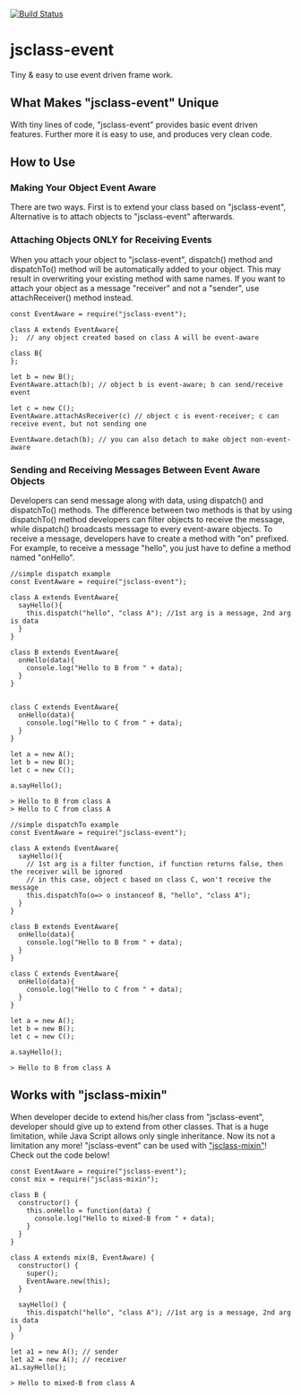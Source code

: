 [![Build Status](https://travis-ci.org/kojiy7214/jsclass-event.svg?branch=master)](https://travis-ci.org/kojiy7214/jsclass-event)

# jsclass-event
Tiny &amp; easy to use event driven frame work.  

## What Makes "jsclass-event" Unique
With tiny lines of code, "jsclass-event" provides basic event driven
features.  Further more it is easy to use, and produces very clean code.

## How to Use
### Making Your Object Event Aware
There are two ways.  First is to extend your class based on "jsclass-event",
Alternative is to attach objects to "jsclass-event" afterwards.
### Attaching Objects ONLY for Receiving Events
When you attach your object to "jsclass-event", dispatch() method and
dispatchTo() method will be automatically added to your object.  This may
result in overwriting your existing method with same names.
If you want to attach your object as a message "receiver" and not a "sender",
use attachReceiver() method instead.

```
const EventAware = require("jsclass-event");

class A extends EventAware{
};  // any object created based on class A will be event-aware

class B{
};

let b = new B();
EventAware.attach(b); // object b is event-aware; b can send/receive event

let c = new C();
EventAware.attachAsReceiver(c) // object c is event-receiver; c can receive event, but not sending one

EventAware.detach(b); // you can also detach to make object non-event-aware
```

### Sending and Receiving Messages Between Event Aware Objects
Developers can send message along with data, using dispatch() and dispatchTo()
methods.  The difference between two methods is that by using dispatchTo() method
developers can filter objects to receive the message, while dispatch() broadcasts
message to every event-aware objects.
To receive a message, developers have to create a method with "on" prefixed.
For example, to receive a message "hello", you just have to define a method named
"onHello".

```
//simple dispatch example
const EventAware = require("jsclass-event");

class A extends EventAware{
  sayHello(){
    this.dispatch("hello", "class A"); //1st arg is a message, 2nd arg is data
  }
}

class B extends EventAware{
  onHello(data){
    console.log("Hello to B from " + data);
  }
}


class C extends EventAware{
  onHello(data){
    console.log("Hello to C from " + data);
  }
}

let a = new A();
let b = new B();
let c = new C();

a.sayHello();

> Hello to B from class A
> Hello to C from class A
```

```
//simple dispatchTo example
const EventAware = require("jsclass-event");

class A extends EventAware{
  sayHello(){
    // 1st arg is a filter function, if function returns false, then the receiver will be ignored
    // in this case, object c based on class C, won't receive the message
    this.dispatchTo(o=> o instanceof B, "hello", "class A");
  }
}

class B extends EventAware{
  onHello(data){
    console.log("Hello to B from " + data);
  }
}

class C extends EventAware{
  onHello(data){
    console.log("Hello to C from " + data);
  }
}

let a = new A();
let b = new B();
let c = new C();

a.sayHello();

> Hello to B from class A
```

## Works with "jsclass-mixin"
When developer decide to extend his/her class from "jsclass-event", developer
should give up to extend from other classes.  That is a huge limitation, while
Java Script allows only single inheritance.
Now its not a limitation any more!  "jsclass-event" can be used with
["jsclass-mixin"](https://www.npmjs.com/package/jsclass-mixin)!  
Check out the code below!

```
const EventAware = require("jsclass-event");
const mix = require("jsclass-mixin");

class B {
  constructor() {
    this.onHello = function(data) {
      console.log("Hello to mixed-B from " + data);
    }
  }
}

class A extends mix(B, EventAware) {
  constructor() {
    super();
    EventAware.new(this);
  }

  sayHello() {
    this.dispatch("hello", "class A"); //1st arg is a message, 2nd arg is data
  }
}

let a1 = new A(); // sender
let a2 = new A(); // receiver
a1.sayHello();

> Hello to mixed-B from class A
```
